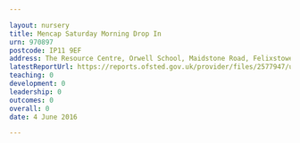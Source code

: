 ```yaml
---

layout: nursery
title: Mencap Saturday Morning Drop In
urn: 970897
postcode: IP11 9EF
address: The Resource Centre, Orwell School, Maidstone Road, Felixstowe, Suffolk, IP11 9EF
latestReportUrl: https://reports.ofsted.gov.uk/provider/files/2577947/urn/970897.pdf
teaching: 0
development: 0
leadership: 0
outcomes: 0
overall: 0
date: 4 June 2016

---
```

